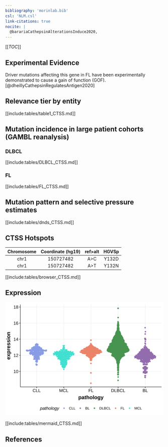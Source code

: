 ```yaml
---
bibliography: 'morinlab.bib'
csl: 'NLM.csl'
link-citations: true
nocite: |
  @barariaCathepsinAlterationsInduce2020, 
---
```

[[_TOC_]]



## Experimental Evidence

Driver mutations affecting this gene in FL have been experimentally demonstrated to cause a gain of function (GOF).[@dheillyCathepsinRegulatesAntigen2020]

## Relevance tier by entity

[[include:tables/table1_CTSS.md]]

## Mutation incidence in large patient cohorts (GAMBL reanalysis)

### DLBCL
[[include:tables/DLBCL_CTSS.md]]

### FL
[[include:tables/FL_CTSS.md]]

## Mutation pattern and selective pressure estimates

[[include:tables/dnds_CTSS.md]]

## CTSS Hotspots

| Chromosome |Coordinate (hg19) | ref>alt | HGVSp | 
 | :---:| :---: | :--: | :---: |
| chr1 | 150727482 | A>C | Y132D |
| chr1 | 150727482 | A>T | Y132N |

[[include:tables/browser_CTSS.md]]

## Expression
![](images/gene_expression/CTSS_by_pathology.svg)
<!-- ORIGIN: barariaCathepsinAlterationsInduce2020c -->
<!-- FL: barariaCathepsinAlterationsInduce2020c -->

[[include:tables/mermaid_CTSS.md]]

## References
